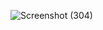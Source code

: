 ![Screenshot (304)](https://github.com/KhushalBorse2023/Leetcode-24/assets/71626566/3dcd29d0-c4c8-4368-b7ae-4ccb8cb71902)
